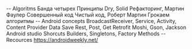 -- Algoritms
Банда четырех
Принципы Dry, Solid
Рефакторинг, Мартин Фаулер
Совершенный код
Чистый код, Роберт Мартин
Грокаем алгоритмы
-- Android concepts
BroadcastReceiver, Service, Activity, Content Provider
Data Save
Rest, Post, Get
Retrofit
Moshi, Gson, Jackson
Android studio Shorcuts
Builders, Singletons, Factory Methods
-- Recources
https://androidweekly.net/


